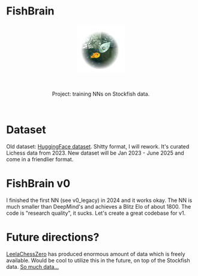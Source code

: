 # FishBrain

<div align="center">
    <img src="img/logo_alpha.png" alt="Logo" width="128" height="128">
</div>

&nbsp;

<div align="center">
Project: training NNs on Stockfish data.
</div>

&nbsp;
&nbsp;
# Dataset
Old dataset: <a href="https://huggingface.co/datasets/mauricett/lichess_sf">HuggingFace dataset</a>.
Shitty format, I will rework. It's curated Lichess data from 2023. New dataset will be Jan 2023 - June 2025 and come in a friendlier format.

# FishBrain v0
I finished the first NN (see v0_legacy) in 2024 and it works okay. The NN is much smaller than DeepMind's and achieves a Blitz Elo of about 1800. The code is "research quality", it sucks. Let's create a great codebase for v1.

# Future directions?
<a href="https://github.com/LeelaChessZero">LeelaChessZero</a> has produced enormous amount of data which is freely available. Would be cool to utilize this in the future, on top of the Stockfish data. <a href="https://storage.lczero.org/files/">So much data...</a>
